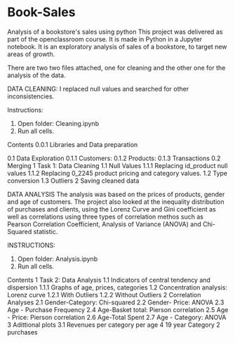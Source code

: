 # Book-Sales
Analysis of a bookstore's sales using python
This project was delivered as part of the openclassroom course. It is made in Python in a Jupyter notebook.
It is an exploratory analysis of sales of a bookstore, to target new areas of growth. 

There are two two files attached, one for cleaning and the other one for the analysis of the data.

DATA CLEANING: 
I replaced null values and searched for other inconsistencies. 

Instructions:
1.	Open folder: Cleaning.ipynb
2.	Run all cells.

Contents 
0.0.1  Libraries and Data preparation

0.1  Data Exploration
0.1.1  Customers:
0.1.2  Products:
0.1.3  Transactions
0.2  Merging
1  Task 1: Data Cleaning
1.1  Null Values
1.1.1  Replacing id_product null values
1.1.2  Replacing 0_2245 product pricing and category values.
1.2  Type conversion
1.3  Outliers
2  Saving cleaned data

DATA ANALYSIS
The analysis was based on the prices of products, gender and age of customers. The project also looked at the inequality distribution of purchases and clients, using the Lorenz Curve and Gini coefficient as well as correlations using three types of correlation methos such as Pearson Correlation Coefficient, Analysis of Variance (ANOVA) and Chi-Squared statistic.

INSTRUCTIONS:
1.	Open folder: Analysis.ipynb
2.	Run all cells.

Contents 
1  Task 2: Data Analysis
1.1  Indicators of central tendency and dispersion
1.1.1  Graphs of age, prices, categories
1.2  Concentration analysis: Lorenz curve
1.2.1  With Outliers
1.2.2  Without Outliers
2  Correlation Analyses
2.1  Gender-Category: Chi-squared
2.2  Gender- Price: ANOVA
2.3  Age - Purchase Frequency
2.4  Age-Basket total: Pierson correlation
2.5  Age - Price: Pierson correlation
2.6  Age-Total Spent
2.7  Age - Category: ANOVA
3  Adittional plots
3.1  Revenues per category per age
4  19 year Category 2 purchases
